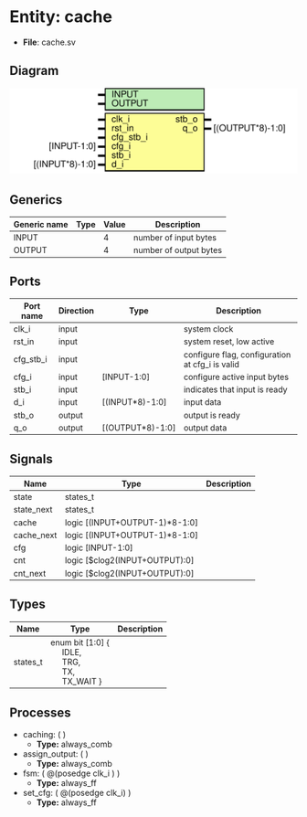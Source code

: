 # Entity: cache 

- **File**: cache.sv
## Diagram

![Diagram](cache.svg "Diagram")
## Generics

| Generic name | Type | Value | Description            |
| ------------ | ---- | ----- | ---------------------- |
| INPUT        |      | 4     | number of input bytes  |
| OUTPUT       |      | 4     | number of output bytes |
## Ports

| Port name | Direction | Type             | Description                                     |
| --------- | --------- | ---------------- | ----------------------------------------------- |
| clk_i     | input     |                  | system clock                                    |
| rst_in    | input     |                  | system reset, low active                        |
| cfg_stb_i | input     |                  | configure flag, configuration at cfg_i is valid |
| cfg_i     | input     | [INPUT-1:0]      | configure active input bytes                    |
| stb_i     | input     |                  | indicates that input is ready                   |
| d_i       | input     | [(INPUT*8)-1:0]  | input data                                      |
| stb_o     | output    |                  | output is ready                                 |
| q_o       | output    | [(OUTPUT*8)-1:0] | output data                                     |
## Signals

| Name       | Type                           | Description |
| ---------- | ------------------------------ | ----------- |
| state      | states_t                       |             |
| state_next | states_t                       |             |
| cache      | logic [(INPUT+OUTPUT-1)*8-1:0] |             |
| cache_next | logic [(INPUT+OUTPUT-1)*8-1:0] |             |
| cfg        | logic [INPUT-1:0]              |             |
| cnt        | logic [$clog2(INPUT+OUTPUT):0] |             |
| cnt_next   | logic [$clog2(INPUT+OUTPUT):0] |             |
## Types

| Name     | Type                                                                                                                                                                                      | Description |
| -------- | ----------------------------------------------------------------------------------------------------------------------------------------------------------------------------------------- | ----------- |
| states_t | enum bit [1:0] {<br><span style="padding-left:20px"> IDLE,<br><span style="padding-left:20px"> TRG,<br><span style="padding-left:20px"> TX,<br><span style="padding-left:20px"> TX_WAIT } |             |
## Processes
- caching: (  )
  - **Type:** always_comb
- assign_output: (  )
  - **Type:** always_comb
- fsm: ( @(posedge clk_i ) )
  - **Type:** always_ff
- set_cfg: ( @(posedge clk_i) )
  - **Type:** always_ff
